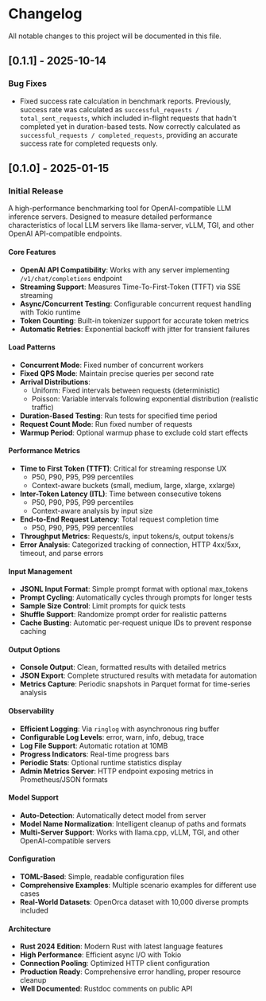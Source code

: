 # Changelog

All notable changes to this project will be documented in this file.

## [0.1.1] - 2025-10-14

### Bug Fixes

- Fixed success rate calculation in benchmark reports. Previously, success rate was calculated as `successful_requests / total_sent_requests`, which included in-flight requests that hadn't completed yet in duration-based tests. Now correctly calculated as `successful_requests / completed_requests`, providing an accurate success rate for completed requests only.

## [0.1.0] - 2025-01-15

### Initial Release

A high-performance benchmarking tool for OpenAI-compatible LLM inference servers. Designed to measure detailed performance characteristics of local LLM servers like llama-server, vLLM, TGI, and other OpenAI API-compatible endpoints.

#### Core Features

- **OpenAI API Compatibility**: Works with any server implementing `/v1/chat/completions` endpoint
- **Streaming Support**: Measures Time-To-First-Token (TTFT) via SSE streaming
- **Async/Concurrent Testing**: Configurable concurrent request handling with Tokio runtime
- **Token Counting**: Built-in tokenizer support for accurate token metrics
- **Automatic Retries**: Exponential backoff with jitter for transient failures

#### Load Patterns

- **Concurrent Mode**: Fixed number of concurrent workers
- **Fixed QPS Mode**: Maintain precise queries per second rate
- **Arrival Distributions**:
  - Uniform: Fixed intervals between requests (deterministic)
  - Poisson: Variable intervals following exponential distribution (realistic traffic)
- **Duration-Based Testing**: Run tests for specified time period
- **Request Count Mode**: Run fixed number of requests
- **Warmup Period**: Optional warmup phase to exclude cold start effects

#### Performance Metrics

- **Time to First Token (TTFT)**: Critical for streaming response UX
  - P50, P90, P95, P99 percentiles
  - Context-aware buckets (small, medium, large, xlarge, xxlarge)
- **Inter-Token Latency (ITL)**: Time between consecutive tokens
  - P50, P90, P95, P99 percentiles
  - Context-aware analysis by input size
- **End-to-End Request Latency**: Total request completion time
  - P50, P90, P95, P99 percentiles
- **Throughput Metrics**: Requests/s, input tokens/s, output tokens/s
- **Error Analysis**: Categorized tracking of connection, HTTP 4xx/5xx, timeout, and parse errors

#### Input Management

- **JSONL Input Format**: Simple prompt format with optional max_tokens
- **Prompt Cycling**: Automatically cycles through prompts for longer tests
- **Sample Size Control**: Limit prompts for quick tests
- **Shuffle Support**: Randomize prompt order for realistic patterns
- **Cache Busting**: Automatic per-request unique IDs to prevent response caching

#### Output Options

- **Console Output**: Clean, formatted results with detailed metrics
- **JSON Export**: Complete structured results with metadata for automation
- **Metrics Capture**: Periodic snapshots in Parquet format for time-series analysis

#### Observability

- **Efficient Logging**: Via `ringlog` with asynchronous ring buffer
- **Configurable Log Levels**: error, warn, info, debug, trace
- **Log File Support**: Automatic rotation at 10MB
- **Progress Indicators**: Real-time progress bars
- **Periodic Stats**: Optional runtime statistics display
- **Admin Metrics Server**: HTTP endpoint exposing metrics in Prometheus/JSON formats

#### Model Support

- **Auto-Detection**: Automatically detect model from server
- **Model Name Normalization**: Intelligent cleanup of paths and formats
- **Multi-Server Support**: Works with llama.cpp, vLLM, TGI, and other OpenAI-compatible servers

#### Configuration

- **TOML-Based**: Simple, readable configuration files
- **Comprehensive Examples**: Multiple scenario examples for different use cases
- **Real-World Datasets**: OpenOrca dataset with 10,000 diverse prompts included

#### Architecture

- **Rust 2024 Edition**: Modern Rust with latest language features
- **High Performance**: Efficient async I/O with Tokio
- **Connection Pooling**: Optimized HTTP client configuration
- **Production Ready**: Comprehensive error handling, proper resource cleanup
- **Well Documented**: Rustdoc comments on public API
